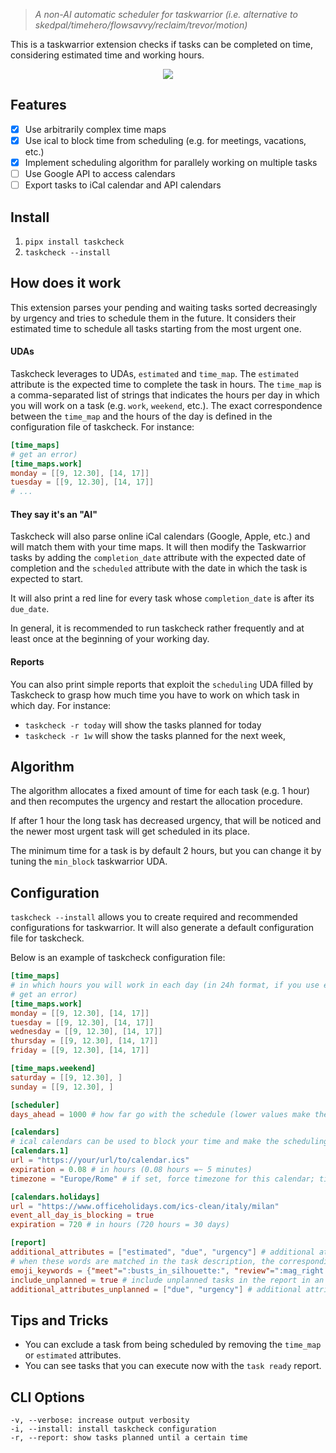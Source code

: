 
> _A non-AI automatic scheduler for taskwarrior (i.e. alternative to skedpal/timehero/flowsavvy/reclaim/trevor/motion)_

This is a taskwarrior extension checks if tasks can be completed on time, considering estimated time and working hours.

<p align="center">
<img src="https://github.com/user-attachments/assets/b9082701-339b-4407-b941-b613a717382c"/>
</p>

## Features

- [x] Use arbitrarily complex time maps
- [x] Use ical to block time from scheduling (e.g. for meetings, vacations, etc.)
- [x] Implement scheduling algorithm for parallely working on multiple tasks
- [ ] Use Google API to access calendars
- [ ] Export tasks to iCal calendar and API calendars

## Install

1. `pipx install taskcheck`
2. `taskcheck --install`

## How does it work

This extension parses your pending and waiting tasks sorted decreasingly by urgency and tries to schedule them in the future.
It considers their estimated time to schedule all tasks starting from the most urgent one.

#### UDAs

Taskcheck leverages to UDAs, `estimated` and `time_map`. The `estimated` attribute is
the expected time to complete the task in hours. The `time_map` is a comma-separated list of strings
that indicates the hours per day in which you will work on a task (e.g. `work`, `weekend`, etc.).
The exact correspondence between the `time_map` and the hours of the day is defined in the configuration
file of taskcheck. For instance:

```toml
[time_maps]
# get an error)
[time_maps.work]
monday = [[9, 12.30], [14, 17]]
tuesday = [[9, 12.30], [14, 17]]
# ...
```

#### They say it's an "AI"

Taskcheck will also parse online iCal calendars (Google, Apple, etc.) and will match them with your time maps.
It will then modify the Taskwarrior tasks by adding the `completion_date` attribute with the expected
date of completion and the `scheduled` attribute with the date in which the task is expected to
start.

It will also print a red line for every task whose `completion_date` is after its `due_date`.

In general, it is recommended to run taskcheck rather frequently and at least once at the beginning
of your working day.

#### Reports

You can also print simple reports that exploit the `scheduling` UDA filled by Taskcheck to grasp
how much time you have to work on which task in which day. For
instance:

- `taskcheck -r today` will show the tasks planned for today
- `taskcheck -r 1w` will show the tasks planned for the next week,

## Algorithm

The algorithm allocates a fixed amount of time for each task (e.g. 1 hour) and then recomputes the
urgency and restart the allocation procedure.

If after 1 hour the long task has decreased urgency, that will be noticed and the newer most urgent
task will get scheduled in its place.

The minimum time for a task is by default 2 hours, but you can change it by tuning the `min_block`
taskwarrior UDA.

## Configuration

`taskcheck --install` allows you to create required and recommended configurations for
   taskwarrior. It will also generate a default configuration file for taskcheck.

Below is an example of taskcheck configuration file:

```toml
[time_maps]
# in which hours you will work in each day (in 24h format, if you use e.g. 25.67 you will likely 
# get an error)
[time_maps.work]
monday = [[9, 12.30], [14, 17]]
tuesday = [[9, 12.30], [14, 17]]
wednesday = [[9, 12.30], [14, 17]]
thursday = [[9, 12.30], [14, 17]]
friday = [[9, 12.30], [14, 17]]

[time_maps.weekend]
saturday = [[9, 12.30], ]
sunday = [[9, 12.30], ]

[scheduler]
days_ahead = 1000 # how far go with the schedule (lower values make the computation faster)

[calendars]
# ical calendars can be used to block your time and make the scheduling more precise
[calendars.1]
url = "https://your/url/to/calendar.ics"
expiration = 0.08 # in hours (0.08 hours =~ 5 minutes)
timezone = "Europe/Rome" # if set, force timezone for this calendar; timezone values are TZ identifiers (https://en.wikipedia.org/wiki/List_of_tz_database_time_zones)

[calendars.holidays]
url = "https://www.officeholidays.com/ics-clean/italy/milan"
event_all_day_is_blocking = true
expiration = 720 # in hours (720 hours = 30 days)

[report]
additional_attributes = ["estimated", "due", "urgency"] # additional attributes to show in the report
# when these words are matched in the task description, the corresponding emoji is used
emoji_keywords = {"meet"=":busts_in_silhouette:", "review"=":mag_right:"}
include_unplanned = true # include unplanned tasks in the report in an ad-hoc section
additional_attributes_unplanned = ["due", "urgency"] # additional attributes to show in the report for unplanned tasks
```

## Tips and Tricks

- You can exclude a task from being scheduled by removing the `time_map` or `estimated` attributes.
- You can see tasks that you can execute now with the `task ready` report.

## CLI Options

```
-v, --verbose: increase output verbosity
-i, --install: install taskcheck configuration
-r, --report: show tasks planned until a certain time
```

